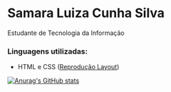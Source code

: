 # Samara Luiza Cunha Silva
Estudante de Tecnologia da Informação
### Linguagens utilizadas:

 - HTML e CSS ([Reprodução Layout](https://samaralcunha.github.io/Recriacao-sites/))
 
 [![Anurag's GitHub stats](https://github-readme-stats.vercel.app/api?username=samaralcunha&locale=pt-BR)](https://github.com/anuraghazra/github-readme-stats)

